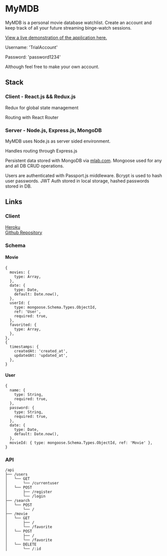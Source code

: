 # MyMDB

MyMDB is a personal movie database watchlist. Create an account and keep track of all your future streaming binge-watch sessions.

[View a live demonstration of the application here.](https://mymdb-client.herokuapp.com/)

Username: 'TrialAccount'

Password: 'password1234'

Although feel free to make your own account.

## Stack

### Client - React.js && Redux.js

Redux for global state management

Routing with React Router
### Server - Node.js, Express.js, MongoDB

MyMDB uses Node.js as server sided environment.

Handles routing through Express.js

Persistent data stored with MongoDB via [mlab.com](http://www.mlab.com). Mongoose used for any and all DB CRUD operations.

Users are authenticated with Passport.js middleware. Bcrypt is used to hash user passwords. JWT Auth stored in local storage, hashed passwords stored in DB.

## Links

### Client

[Heroku](https://mymdb-client.herokuapp.com/)  
[Github Repository](https://github.com/Fantosism/mymdb)

### Schema

#### Movie

```
{
  movies: {
    type: Array,
  },
  date: {
    type: Date,
    default: Date.now(),
  },
  userId: {
    type: mongoose.Schema.Types.ObjectId,
    ref: 'User',
    required: true,
  },
  favorited: {
    type: Array,
  },
},
{
  timestamps: {
    createdAt: 'created_at',
    updatedAt: 'updated_at',
  },
}
```

#### User

```
{
  name: {
    type: String,
    required: true,
  },
  password: {
    type: String,
    required: true,
  },
  date: {
    type: Date,
    default: Date.now(),
  },
  movieId: { type: mongoose.Schema.Types.ObjectId, ref: 'Movie' },
}
```

### API

```
/api
├── /users
│   └── GET
│       └── /currentuser
│   └── POST
│       ├── /register
│       └── /login
├── /search
│   └── POST
│       └── /
├── /movie
│   └── GET
│       ├── /
│       └── /favorite
│   └── POST
│       ├── /
│       └── /favorite
│   └── DELETE
│       └── /:id
```
